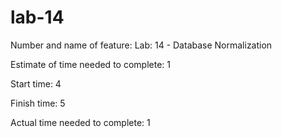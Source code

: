 # lab-14

Number and name of feature: Lab: 14 - Database Normalization


Estimate of time needed to complete: 1

Start time: 4

Finish time: 5

Actual time needed to complete: 1